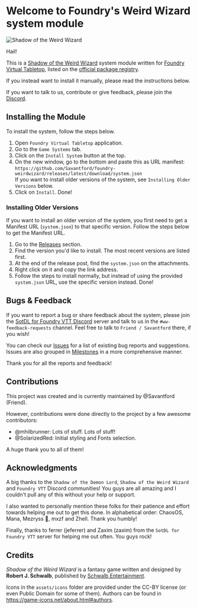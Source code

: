 # Welcome to Foundry's Weird Wizard system module

![Shadow of the Weird Wizard](https://github.com/Savantford/foundry-weirdwizard/blob/main/assets/ui/sotww-logo.png?raw=true)

Hail!

This is a [Shadow of the Weird Wizard](https://schwalbentertainment.com/category/weird-wizard/)
system module written for [Foundry Virtual Tabletop](https://foundryvtt.com/),
listed on the [official package registry](https://foundryvtt.com/packages/weirdwizard).

If you instead want to install it manually, please read the instructions below.

If you want to talk to us, contribute or give feedback,
please join the [Discord](https://discord.com/invite/DUMfrUc).

## Installing the Module

To install the system, follow the steps below.

1. Open `Foundry Virtual Tabletop` application.
2. Go to the `Game Systems` tab.
3. Click on the `Install System` button at the top.
4. On the new window, go to the bottom and paste this as URL manifest:  
  `https://github.com/Savantford/foundry-weirdwizard/releases/latest/download/system.json`  
  If you want to install older versions of the system, see `Installing Older Versions` below.
5. Click on `Install`. Done!

### Installing Older Versions

If you want to install an older version of the system, you first need to get a Manifest URL (`system.json`) to that specific version.
Follow the steps below to get the Manifest URL.

1. Go to the [Releases](https://github.com/Savantford/foundry-weirdwizard/releases) section.
2. Find the version you'd like to install. The most recent versions are listed first.
3. At the end of the release post, find the `system.json` on the attachments.
4. Right click on it and copy the link address.
5. Follow the steps to install normally, but instead of using the provided `system.json` URL, use the specific version instead. Done!

## Bugs & Feedback

If you want to report a bug or share feedback about the system,
please join the [SotDL for Foundry VTT Discord](https://discord.com/invite/DUMfrUc)
server and talk to us in the `#ww-feedback-requests` channel.
Feel free to talk to `Friend / Savantford` there, if you wish!

You can check our [Issues](https://github.com/Savantford/foundry-weirdwizard/issues) for a list of existing bug reports and suggestions.
Issues are also grouped in [Milestones](https://github.com/Savantford/foundry-weirdwizard/milestones) in a more comprehensive manner.

Thank you for all the reports and feedback!

## Contributions

This project was created and is currently maintained by @Savantford (Friend).

However, contributions were done directly to the project by a few awesome contributors:
- @mhilbrunner: Lots of stuff. Lots of stuff!
- @SolarizedRed: Initial styling and Fonts selection.

A huge thank you to all of them!

## Acknowledgments

A big thanks to the `Shadow of the Demon Lord`, `Shadow of the Weird Wizard` and `Foundry VTT` Discord communities! You guys are all amazing and I couldn't pull any of this without your help or support.

I also wanted to personally mention these folks for their patience and effort towards helping me out to get this done.
In alphabetical order: ChaosOS, Mana, Mezryss 💖, mxzf and Zhell. Thank you humbly!

Finally, thanks to ferrer (jeferrer) and Zaxim (zaxim) from the `SotDL for Foundry VTT` server for helping me out often. You guys rock!

## Credits

*Shadow of the Weird Wizard* is a fantasy game written and designed by **Robert J. Schwalb**, published by [Schwalb Entertainment](https://schwalbentertainment.com/).

Icons in the `assets/icons` folder are provided under the CC-BY license (or even Public Domain for some of them).
Authors can be found in <https://game-icons.net/about.html#authors>.
